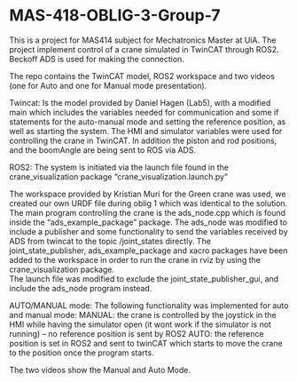 # MAS-418-OBLIG-3-Group-7
This is a project for MAS414 subject for Mechatronics Master at UiA. The project implement control of a crane simulated in TwinCAT through ROS2. Beckoff ADS is used for making the connection. 




The repo contains the TwinCAT model, ROS2 workspace and two videos (one for Auto and one for Manual mode presentation).

Twincat: 
Is the model provided by Daniel Hagen (Lab5), with a modified main which includes the variables needed for communication and some if statements for the auto-manual mode and setting the reference position, as well as starting the system. The HMI and simulator variables were used for controlling the crane in TwinCAT. In addition the piston and rod positions, and the boomAngle are being sent to ROS via ADS.

ROS2:
The system is initiated via the launch file found in the crane_visualization package “crane_visualization.launch.py” 

The workspace provided by Kristian Muri for the Green crane was used, we created our own URDF file during oblig 1 which was identical to the solution.  The main program controlling the crane is the ads_node.cpp which is found inside the “ads_example_package” package. 
The ads_node was modified to include a publisher and some functionality to send the variables received by ADS from twincat to the topic /joint_states directly.
The joint_state_publisher, ads_example_package and xacro packages have been added to the workspace in order to run the crane in rviz by using the crane_visualization package.  
The launch file was modified to exclude the joint_state_publisher_gui, and include the ads_node program instead. 

AUTO/MANUAL mode:
The following functionality was implemented for auto and manual mode:
MANUAL: the crane is controlled by the joystick in the HMI while having the simulator open (it wont work if the simulator is not running) – no reference position is sent by ROS2
AUTO: the reference position is set in ROS2 and sent to twinCAT which starts to move the crane to the position once the program starts.

The two videos show the Manual and Auto Mode.



